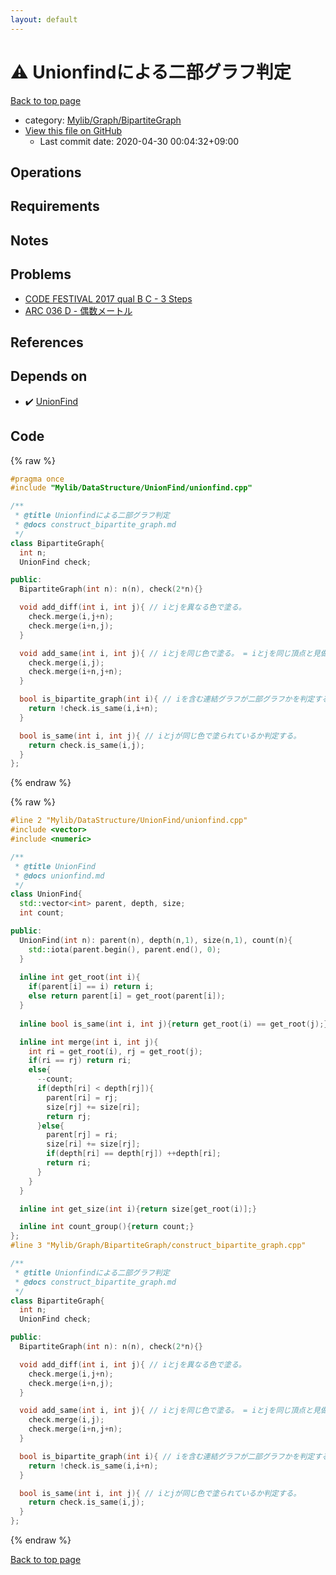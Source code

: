 ```yaml
---
layout: default
---
```


<!-- mathjax config similar to math.stackexchange -->
<script type="text/javascript" async
  src="https://cdnjs.cloudflare.com/ajax/libs/mathjax/2.7.5/MathJax.js?config=TeX-MML-AM_CHTML">
</script>
<script type="text/x-mathjax-config">
  MathJax.Hub.Config({
    TeX: { equationNumbers: { autoNumber: "AMS" }},
    tex2jax: {
      inlineMath: [ ['$','$'] ],
      processEscapes: true
    },
    "HTML-CSS": { matchFontHeight: false },
    displayAlign: "left",
    displayIndent: "2em"
  });
</script>

<script type="text/javascript" src="https://cdnjs.cloudflare.com/ajax/libs/jquery/3.4.1/jquery.min.js"></script>
<script src="https://cdn.jsdelivr.net/npm/jquery-balloon-js@1.1.2/jquery.balloon.min.js" integrity="sha256-ZEYs9VrgAeNuPvs15E39OsyOJaIkXEEt10fzxJ20+2I=" crossorigin="anonymous"></script>
<script type="text/javascript" src="../../../../assets/js/copy-button.js"></script>
<link rel="stylesheet" href="../../../../assets/css/copy-button.css" />


# :warning: Unionfindによる二部グラフ判定

<a href="../../../../index.html">Back to top page</a>

* category: <a href="../../../../index.html#3b87eee7aef75da88610c966a8da844f">Mylib/Graph/BipartiteGraph</a>
* <a href="{{ site.github.repository_url }}/blob/master/Mylib/Graph/BipartiteGraph/construct_bipartite_graph.cpp">View this file on GitHub</a>
    - Last commit date: 2020-04-30 00:04:32+09:00




## Operations

## Requirements

## Notes

## Problems

- [CODE FESTIVAL 2017 qual B C - 3 Steps](https://atcoder.jp/contests/code-festival-2017-qualb/tasks/code_festival_2017_qualb_c)
- [ARC 036 D - 偶数メートル](https://atcoder.jp/contests/arc036/tasks/arc036_d)

## References



## Depends on

* :heavy_check_mark: <a href="../../DataStructure/UnionFind/unionfind.cpp.html">UnionFind</a>


## Code

<a id="unbundled"></a>
{% raw %}
```cpp
#pragma once
#include "Mylib/DataStructure/UnionFind/unionfind.cpp"

/**
 * @title Unionfindによる二部グラフ判定
 * @docs construct_bipartite_graph.md
 */
class BipartiteGraph{
  int n;
  UnionFind check;

public:
  BipartiteGraph(int n): n(n), check(2*n){}

  void add_diff(int i, int j){ // iとjを異なる色で塗る。
    check.merge(i,j+n);
    check.merge(i+n,j);
  }

  void add_same(int i, int j){ // iとjを同じ色で塗る。 = iとjを同じ頂点と見做す。
    check.merge(i,j);
    check.merge(i+n,j+n);
  }

  bool is_bipartite_graph(int i){ // iを含む連結グラフが二部グラフかを判定する。
    return !check.is_same(i,i+n);
  }

  bool is_same(int i, int j){ // iとjが同じ色で塗られているか判定する。
    return check.is_same(i,j);
  }
};

```
{% endraw %}

<a id="bundled"></a>
{% raw %}
```cpp
#line 2 "Mylib/DataStructure/UnionFind/unionfind.cpp"
#include <vector>
#include <numeric>

/**
 * @title UnionFind
 * @docs unionfind.md
 */
class UnionFind{
  std::vector<int> parent, depth, size;
  int count;

public:
  UnionFind(int n): parent(n), depth(n,1), size(n,1), count(n){
    std::iota(parent.begin(), parent.end(), 0);
  }
  
  inline int get_root(int i){
    if(parent[i] == i) return i;
    else return parent[i] = get_root(parent[i]);
  }
  
  inline bool is_same(int i, int j){return get_root(i) == get_root(j);}

  inline int merge(int i, int j){
    int ri = get_root(i), rj = get_root(j);
    if(ri == rj) return ri;
    else{
      --count;
      if(depth[ri] < depth[rj]){
        parent[ri] = rj;
        size[rj] += size[ri];
        return rj;
      }else{
        parent[rj] = ri;
        size[ri] += size[rj];
        if(depth[ri] == depth[rj]) ++depth[ri];
        return ri;
      }
    }
  }

  inline int get_size(int i){return size[get_root(i)];}

  inline int count_group(){return count;}
};
#line 3 "Mylib/Graph/BipartiteGraph/construct_bipartite_graph.cpp"

/**
 * @title Unionfindによる二部グラフ判定
 * @docs construct_bipartite_graph.md
 */
class BipartiteGraph{
  int n;
  UnionFind check;

public:
  BipartiteGraph(int n): n(n), check(2*n){}

  void add_diff(int i, int j){ // iとjを異なる色で塗る。
    check.merge(i,j+n);
    check.merge(i+n,j);
  }

  void add_same(int i, int j){ // iとjを同じ色で塗る。 = iとjを同じ頂点と見做す。
    check.merge(i,j);
    check.merge(i+n,j+n);
  }

  bool is_bipartite_graph(int i){ // iを含む連結グラフが二部グラフかを判定する。
    return !check.is_same(i,i+n);
  }

  bool is_same(int i, int j){ // iとjが同じ色で塗られているか判定する。
    return check.is_same(i,j);
  }
};

```
{% endraw %}

<a href="../../../../index.html">Back to top page</a>

